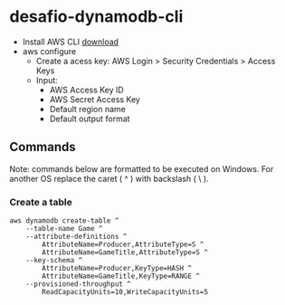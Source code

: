 # desafio-dynamodb-cli

- Install AWS CLI
[download](https://aws.amazon.com/pt/cli/)
- aws configure
  - Create a acess key: AWS Login > Security Credentials > Access Keys
  - Input:
    - AWS Access Key ID
    - AWS Secret Access Key
    - Default region name
    - Default output format
  
  
## Commands
Note: commands below are formatted to be executed on Windows. For another OS replace the caret ( ^ ) with backslash ( \\ ).

### Create a table
```
aws dynamodb create-table ^
    --table-name Game ^
    --attribute-definitions ^
        AttributeName=Producer,AttributeType=S ^
        AttributeName=GameTitle,AttributeType=S ^
    --key-schema ^
        AttributeName=Producer,KeyType=HASH ^
        AttributeName=GameTitle,KeyType=RANGE ^
    --provisioned-throughput ^
        ReadCapacityUnits=10,WriteCapacityUnits=5
```
